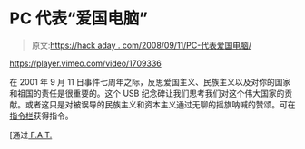 # PC 代表“爱国电脑”

> 原文:[https://hack aday . com/2008/09/11/PC-代表爱国电脑/](https://hackaday.com/2008/09/11/pc-stands-for-patriotic-computer/)

<https://player.vimeo.com/video/1709336>

</div> <p>在 2001 年 9 月 11 日事件七周年之际，反思爱国主义、民族主义以及对你的国家和祖国的责任是很重要的。这个 USB 纪念碑让我们思考我们对这个伟大国家的贡献。或者这只是对被误导的民族主义和资本主义通过无聊的摇旗呐喊的赞颂。可在<a href="http://www.instructables.com/id/USA_USB_American_Flag_USB_Memorial/" target="_blank">指令栏</a>获得指令。</p> <p>[通过<a href="http://fffff.at/" target="_blank"> F.A.T. </a></p> </body> </html>